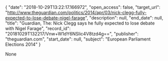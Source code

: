 {
  "date": "2018-10-29T13:22:17.166972", 
  "open_access": false, 
  "target_url": "http://www.theguardian.com/politics/2014/apr/03/nick-clegg-fully-expected-to-lose-debate-nigel-farage", 
  "description": null, 
  "end_date": null, 
  "title": "Guardian, The: Nick Clegg says he fully expected to lose debate with Nigel Farage", 
  "record_id": "20181029T132217/Vnw+W1dY6NSlic4V8tzd4g==", 
  "publisher": "theguardian.com", 
  "start_date": null, 
  "subject": "European Parliament Elections 2014"
}

None